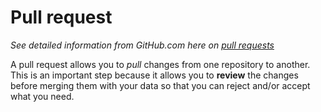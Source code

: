 # Pull request

*See detailed information from GitHub.com here on [pull
requests](https://help.github.com/en/github/collaborating-with-issues-and-pull-requests/creating-a-pull-request)*

A pull request allows you to *pull* changes from one repository to another.
This is an important step because it allows you to **review** the changes
before merging them with your data so that you can reject and/or accept what
you need.
